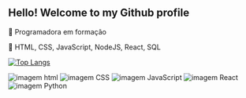 ## Hello! Welcome to my Github profile

:telescope: Programadora em formação

:seedling: HTML, CSS, JavaScript, NodeJS, React, SQL


[![Top Langs](https://github-readme-stats.vercel.app/api/top-langs/?username=nayara9&layout=compact)](https://github.com/anuraghazra/github-readme-stats)


![imagem html](https://img.shields.io/badge/HTML5-E34F26?style=for-the-badge&logo=html5&logoColor=white)
![imagem CSS](https://img.shields.io/badge/CSS3-1572B6?style=for-the-badge&logo=css3&logoColor=white)
![imagem JavaScript](https://img.shields.io/badge/JavaScript-323330?style=for-the-badge&logo=javascript&logoColor=F7DF1E)
![imagem React](https://img.shields.io/badge/React-20232A?style=for-the-badge&logo=react&logoColor=61DAFB)
![imagem Python](https://img.shields.io/badge/Python-FFD43B?style=for-the-badge&logo=python&logoColor=blue)
